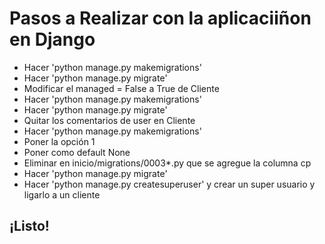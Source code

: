 # Pasos a Realizar con la aplicaciiñon en Django

- Hacer 'python manage.py makemigrations'
- Hacer 'python manage.py migrate'
- Modificar el managed = False a True de Cliente
- Hacer 'python manage.py makemigrations'
- Hacer 'python manage.py migrate'
- Quitar los comentarios de user en Cliente
- Hacer 'python manage.py makemigrations'
- Poner la opción 1
- Poner como default None
- Eliminar en inicio/migrations/0003\*.py que se agregue la columna cp
- Hacer 'python manage.py migrate'
- Hacer 'python manage.py createsuperuser' y crear un super usuario y ligarlo a un cliente

## ¡Listo!
